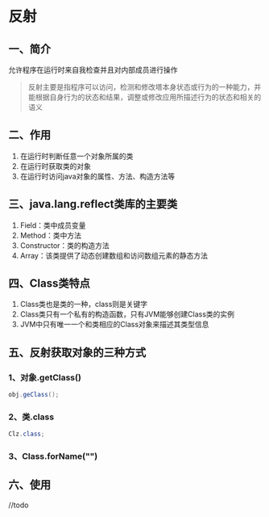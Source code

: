 # 反射

## 一、简介
允许程序在运行时来自我检查并且对内部成员进行操作
> 反射主要是指程序可以访问，检测和修改塔本身状态或行为的一种能力，并能根据自身行为的状态和结果，调整或修改应用所描述行为的状态和相关的语义

## 二、作用
1. 在运行时判断任意一个对象所属的类
2. 在运行时获取类的对象
3. 在运行时访问java对象的属性、方法、构造方法等

## 三、java.lang.reflect类库的主要类
1. Field：类中成员变量
2. Method：类中方法
3. Constructor：类的构造方法
4. Array：该类提供了动态创建数组和访问数组元素的静态方法

## 四、Class类特点
1. Class类也是类的一种，class则是关键字
2. Class类只有一个私有的构造函数，只有JVM能够创建Class类的实例
3. JVM中只有唯一一个和类相应的Class对象来描述其类型信息

## 五、反射获取对象的三种方式
### 1、对象.getClass()
```java
obj.geClass();
```
### 2、类.class
```java
Clz.class;
```
### 3、Class.forName("")

## 六、使用
//todo




<ad/>
<comment/>